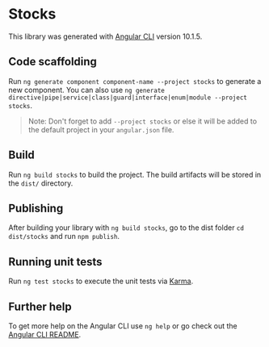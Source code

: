 # Stocks

This library was generated with [Angular CLI](https://github.com/angular/angular-cli) version 10.1.5.

## Code scaffolding

Run `ng generate component component-name --project stocks` to generate a new component. You can also use `ng generate directive|pipe|service|class|guard|interface|enum|module --project stocks`.
> Note: Don't forget to add `--project stocks` or else it will be added to the default project in your `angular.json` file. 

## Build

Run `ng build stocks` to build the project. The build artifacts will be stored in the `dist/` directory.

## Publishing

After building your library with `ng build stocks`, go to the dist folder `cd dist/stocks` and run `npm publish`.

## Running unit tests

Run `ng test stocks` to execute the unit tests via [Karma](https://karma-runner.github.io).

## Further help

To get more help on the Angular CLI use `ng help` or go check out the [Angular CLI README](https://github.com/angular/angular-cli/blob/master/README.md).
